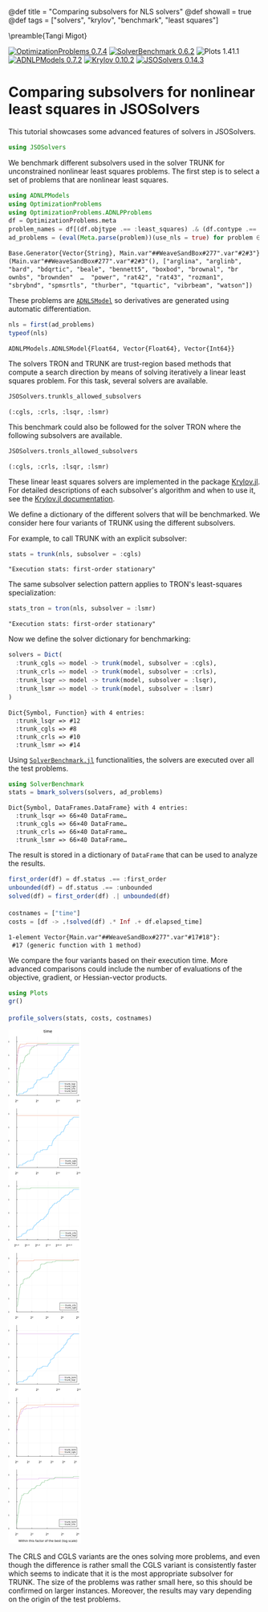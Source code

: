 @def title = "Comparing subsolvers for NLS solvers"
@def showall = true
@def tags = ["solvers", "krylov", "benchmark", "least squares"]

\preamble{Tangi Migot}


[![OptimizationProblems 0.7.4](https://img.shields.io/badge/OptimizationProblems-0.7.4-8b0000?style=flat-square&labelColor=cb3c33)](https://jso.dev/OptimizationProblems.jl/stable/)
[![SolverBenchmark 0.6.2](https://img.shields.io/badge/SolverBenchmark-0.6.2-006400?style=flat-square&labelColor=389826)](https://jso.dev/SolverBenchmark.jl/stable/)
![Plots 1.41.1](https://img.shields.io/badge/Plots-1.41.1-000?style=flat-square&labelColor=999)
[![ADNLPModels 0.7.2](https://img.shields.io/badge/ADNLPModels-0.7.2-8b0000?style=flat-square&labelColor=cb3c33)](https://jso.dev/ADNLPModels.jl/stable/)
[![Krylov 0.10.2](https://img.shields.io/badge/Krylov-0.10.2-4b0082?style=flat-square&labelColor=9558b2)](https://jso.dev/Krylov.jl/stable/)
[![JSOSolvers 0.14.3](https://img.shields.io/badge/JSOSolvers-0.14.3-006400?style=flat-square&labelColor=389826)](https://jso.dev/JSOSolvers.jl/stable/)



# Comparing subsolvers for nonlinear least squares in JSOSolvers

This tutorial showcases some advanced features of solvers in JSOSolvers.

```julia
using JSOSolvers
```




We benchmark different subsolvers used in the solver TRUNK for unconstrained nonlinear least squares problems.
The first step is to select a set of problems that are nonlinear least squares.

```julia
using ADNLPModels
using OptimizationProblems
using OptimizationProblems.ADNLPProblems
df = OptimizationProblems.meta
problem_names = df[(df.objtype .== :least_squares) .& (df.contype .== :unconstrained), :name]
ad_problems = (eval(Meta.parse(problem))(use_nls = true) for problem ∈ problem_names)
```

```plaintext
Base.Generator{Vector{String}, Main.var"##WeaveSandBox#277".var"#2#3"}(Main.var"##WeaveSandBox#277".var"#2#3"(), ["arglina", "arglinb", "bard", "bdqrtic", "beale", "bennett5", "boxbod", "brownal", "br
ownbs", "brownden"  …  "power", "rat42", "rat43", "rozman1", "sbrybnd", "spmsrtls", "thurber", "tquartic", "vibrbeam", "watson"])
```





These problems are [`ADNLSModel`](https://github.com/JuliaSmoothOptimizers/ADNLPModels.jl) so derivatives are generated using automatic differentiation.

```julia
nls = first(ad_problems)
typeof(nls)
```

```plaintext
ADNLPModels.ADNLSModel{Float64, Vector{Float64}, Vector{Int64}}
```





The solvers TRON and TRUNK are trust-region based methods that compute a search direction by means of solving iteratively a linear least squares problem.
For this task, several solvers are available.

```julia
JSOSolvers.trunkls_allowed_subsolvers
```

```plaintext
(:cgls, :crls, :lsqr, :lsmr)
```





This benchmark could also be followed for the solver TRON where the following subsolvers are available.

```julia
JSOSolvers.tronls_allowed_subsolvers
```

```plaintext
(:cgls, :crls, :lsqr, :lsmr)
```





These linear least squares solvers are implemented in the package [Krylov.jl](https://github.com/JuliaSmoothOptimizers/Krylov.jl).
For detailed descriptions of each subsolver's algorithm and when to use it, see the [Krylov.jl documentation](https://jso.dev/Krylov.jl/stable/).

We define a dictionary of the different solvers that will be benchmarked.
We consider here four variants of TRUNK using the different subsolvers.

For example, to call TRUNK with an explicit subsolver:

```julia
stats = trunk(nls, subsolver = :cgls)
```

```plaintext
"Execution stats: first-order stationary"
```





The same subsolver selection pattern applies to TRON's least-squares specialization:

```julia
stats_tron = tron(nls, subsolver = :lsmr)
```

```plaintext
"Execution stats: first-order stationary"
```





Now we define the solver dictionary for benchmarking:

```julia
solvers = Dict(
  :trunk_cgls => model -> trunk(model, subsolver = :cgls),
  :trunk_crls => model -> trunk(model, subsolver = :crls),
  :trunk_lsqr => model -> trunk(model, subsolver = :lsqr),
  :trunk_lsmr => model -> trunk(model, subsolver = :lsmr)
)
```

```plaintext
Dict{Symbol, Function} with 4 entries:
  :trunk_lsqr => #12
  :trunk_cgls => #8
  :trunk_crls => #10
  :trunk_lsmr => #14
```





Using [`SolverBenchmark.jl`](https://github.com/JuliaSmoothOptimizers/SolverBenchmark.jl) functionalities, the solvers are executed over all the test problems.

```julia
using SolverBenchmark
stats = bmark_solvers(solvers, ad_problems)
```

```plaintext
Dict{Symbol, DataFrames.DataFrame} with 4 entries:
  :trunk_lsqr => 66×40 DataFrame…
  :trunk_cgls => 66×40 DataFrame…
  :trunk_crls => 66×40 DataFrame…
  :trunk_lsmr => 66×40 DataFrame…
```





The result is stored in a dictionary of `DataFrame` that can be used to analyze the results.

```julia
first_order(df) = df.status .== :first_order
unbounded(df) = df.status .== :unbounded
solved(df) = first_order(df) .| unbounded(df)

costnames = ["time"]
costs = [df -> .!solved(df) .* Inf .+ df.elapsed_time]
```

```plaintext
1-element Vector{Main.var"##WeaveSandBox#277".var"#17#18"}:
 #17 (generic function with 1 method)
```





We compare the four variants based on their execution time.
More advanced comparisons could include the number of evaluations of the objective, gradient, or Hessian-vector products.

```julia
using Plots
gr()

profile_solvers(stats, costs, costnames)
```

![](figures/index_11_1.png)



The CRLS and CGLS variants are the ones solving more problems, and even though the difference is rather small the CGLS variant is consistently faster which seems to indicate that it is the most appropriate subsolver for TRUNK.
The size of the problems was rather small here, so this should be confirmed on larger instances.
Moreover, the results may vary depending on the origin of the test problems.
